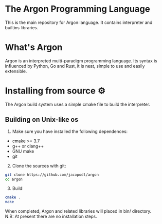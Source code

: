 # The Argon Programming Language
This is the main repository for Argon language. It contains interpreter and builtins libraries.

# What's Argon
Argon is an interpreted multi-paradigm programming language. Its syntax is influenced by Python, Go and Rust, it is neat, simple to use and easily extensible. 

# Installing from source ⚙️
The Argon build system uses a simple cmake file to build the interpreter.

## Building on Unix-like os

1. Make sure you have installed the following dependences:
  * cmake >= 3.7
  * g++ or clang++
  * GNU make
  * git

2. Clone the sources with git:

  ```sh
  git clone https://github.com/jacopodl/argon
  cd argon
  ```
  
3. Build

  ```sh
  cmake .
  make
  ```
  
When completed, Argon and related libraries will placed in bin/ directory.
N.B: At present there are no installation steps.
